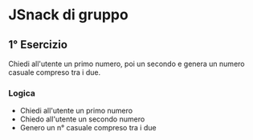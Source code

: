 # JSnack di gruppo

## 1° Esercizio

Chiedi all'utente un primo numero, poi un secondo e genera un numero casuale compreso tra i due.

### Logica


- Chiedi all'utente un primo numero
- Chiedo all'utente un secondo numero
- Genero un n° casuale compreso tra i due